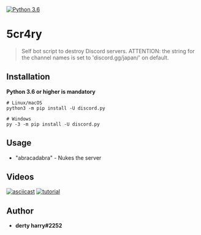 [![Python 3.6](https://img.shields.io/badge/Python-3.6-blue.svg)](https://www.python.org/download/releases/3.0/)
# 5cr4ry
>Self bot script to destroy Discord servers. 
>ATTENTION: the string for the channel names is set to 'discord.gg/japan/' on default.


## Installation

**Python 3.6 or higher is mandatory**

    # Linux/macOS
    python3 -m pip install -U discord.py

    # Windows
    py -3 -m pip install -U discord.py

## Usage
* "abracadabra" - Nukes the server

## Videos
[![asciicast](https://asciinema.org/a/hsT0nXPeGcjHthhcbcH3ZNTiQ.svg)](https://asciinema.org/a/hsT0nXPeGcjHthhcbcH3ZNTiQ)
[![tutorial](https://i.imgur.com/XO5UiRO.png)](https://streamable.com/as6lo9)


## Author
* **derty harry#2252**
